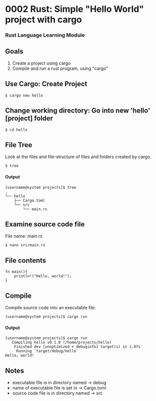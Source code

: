 # 0002 Rust: Simple "Hello World" project with cargo
### Rust Language Learning Module

## Goals
1. Create a project using cargo
2. Compile and run a rust program, using "cargo"

## Use Cargo: Create Project
```
$ cargo new hello
```

## Change working directory: Go into new 'hello' [project] folder
```
$ cd hello
```

## File Tree
Look at the files and file-structure of files and folders created by cargo.
```
$ tree
```
#### Output
```
[username@system projects]$ tree
.
└── hello
    ├── Cargo.toml
    └── src
        └── main.rs
```

## Examine source code file
File name: main.rs
```
$ nano src/main.rs 
```
## File contents
```
fn main(){
    println!("Hello, world!");
}
```

## Compile
Compile source code into an executable file.
```
[username@system projects]$ cargo run
```

#### Output
```
[username@system projects]$ cargo run
   Compiling hello v0.1.0 (/home/projects/hello)
    Finished dev [unoptimized + debuginfo] target(s) in 1.07s
     Running `target/debug/hello`
Hello, world!
```


## Notes
- executable file is in directory named -> debug
- name of executable file is set in -> Cargo.toml
- source code file is in directory named -> src

